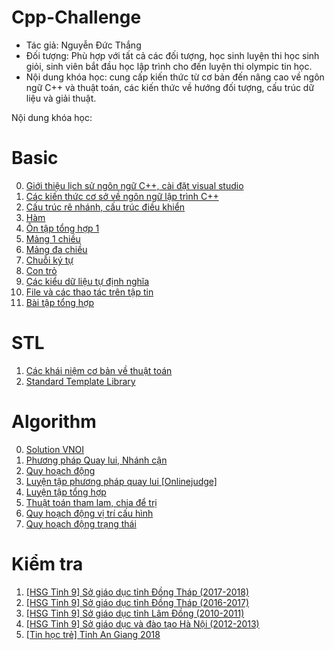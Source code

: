 ﻿# Cpp-Challenge
- Tác giả: Nguyễn Đức Thắng
- Đối tượng: Phù hợp với tất cả các đối tượng, học sinh luyện thi học sinh giỏi, sinh viên bắt đầu học lập trình cho đến luyện thi olympic tin học.
- Nội dung khóa học: cung cấp kiến thức từ cơ bản đến nâng cao về ngôn ngữ C++ và thuật toán, các kiến thức về hướng đối tượng, cấu trúc dữ liệu và giải thuật.

Nội dung khóa học:
# Basic
0. <a href ="./Basic/0">Giới thiệu lịch sử ngôn ngữ C++, cài đặt visual studio<a/><br/>
1. <a href ="./Basic/1">Các kiến thức cơ sở về ngôn ngữ lập trình C++<a/><br/>
2. <a href ="./Basic/2">Cấu trúc rẽ nhánh, cấu trúc điều khiển<a/><br/>
3. <a href ="./Basic/3">Hàm<a/><br/>
4. <a href ="./Basic/4">Ôn tập tổng hợp 1<a/><br/>
5. <a href ="./Basic/5">Mảng 1 chiều<a/><br/>
6. <a href ="./Basic/6">Mảng đa chiều</a><br/>
7. <a href ="./Basic/7">Chuỗi ký tự</a><br/>
8. <a href ="./Basic/8">Con trỏ </a><br/>
9. <a href ="./Basic/9">Các kiểu dữ liệu tự định nghĩa </a><br/>
10. <a href ="./Basic/10">File và các thao tác trên tập tin</a><br/>
11. <a href ="./Basic/11">Bài tập tổng hợp </a><br/>
# STL
1. <a href="./STL/1">Các khái niệm cơ bản về thuật toán</a><br/>
2. <a href="./STL/2">Standard Template Library</a><br/>
# Algorithm
0. <a href="./VNOI/">Solution VNOI</a><br/>
1. <a href="./Algorithm/1">Phương pháp Quay lui, Nhánh cận</a><br/>
2. <a href="./Algorithm/2">Quy hoạch động</a><br/>
3. <a href="./Algorithm/3">Luyện tập phương pháp quay lui [Onlinejudge]</a><br/>
4. <a href="./Algorithm/4">Luyện tập tổng hợp</a><br/>
5. <a href="./Algorithm/5">Thuật toán tham lam, chia để trị</a><br/>
6. <a href="./Algorithm/6">Quy hoạch động vị trí cấu hình</a><br/>
7. <a href="./Algorithm/7">Quy hoạch động trạng thái</a><br/>
# Kiểm tra
1. <a href="./Exam/001">[HSG Tỉnh 9] Sở giáo dục tỉnh Đồng Tháp (2017-2018)</a><br/>
2. <a href="./Exam/002">[HSG Tỉnh 9] Sở giáo dục tỉnh Đồng Tháp (2016-2017)</a><br/>
3. <a href="./Exam/003">[HSG Tỉnh 9] Sở giáo dục tỉnh Lâm Đồng (2010-2011)</a><br/>
4. <a href="./Exam/004">[HSG Tỉnh 9] Sở giáo dục và đào tạo Hà Nội (2012-2013)</a><br/>
5. <a href="./Exam/005">[Tin học trẻ] Tỉnh An Giang 2018</a><br/>
